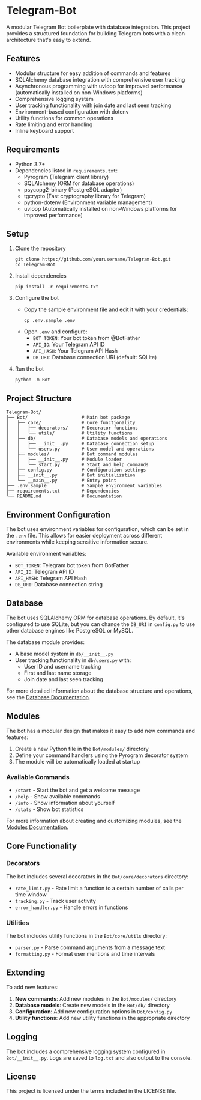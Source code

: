 # Telegram-Bot

A modular Telegram Bot boilerplate with database integration. This project provides a structured foundation for building Telegram bots with a clean architecture that's easy to extend.

## Features

- Modular structure for easy addition of commands and features
- SQLAlchemy database integration with comprehensive user tracking
- Asynchronous programming with uvloop for improved performance (automatically installed on non-Windows platforms)
- Comprehensive logging system
- User tracking functionality with join date and last seen tracking
- Environment-based configuration with dotenv
- Utility functions for common operations
- Rate limiting and error handling
- Inline keyboard support

## Requirements

- Python 3.7+
- Dependencies listed in `requirements.txt`:
  - Pyrogram (Telegram client library)
  - SQLAlchemy (ORM for database operations)
  - psycopg2-binary (PostgreSQL adapter)
  - tgcrypto (Fast cryptography library for Telegram)
  - python-dotenv (Environment variable management)
  - uvloop (Automatically installed on non-Windows platforms for improved performance)

## Setup

1. Clone the repository
   ```
   git clone https://github.com/yourusername/Telegram-Bot.git
   cd Telegram-Bot
   ```

2. Install dependencies
   ```
   pip install -r requirements.txt
   ```

3. Configure the bot
   - Copy the sample environment file and edit it with your credentials:
     ```
     cp .env.sample .env
     ```
   - Open `.env` and configure:
     - `BOT_TOKEN`: Your bot token from @BotFather
     - `API_ID`: Your Telegram API ID
     - `API_HASH`: Your Telegram API Hash
     - `DB_URI`: Database connection URI (default: SQLite)

4. Run the bot
   ```
   python -m Bot
   ```

## Project Structure

```
Telegram-Bot/
├── Bot/                    # Main bot package
│   ├── core/               # Core functionality
│   │   ├── decorators/     # Decorator functions
│   │   └── utils/          # Utility functions
│   ├── db/                 # Database models and operations
│   │   ├── __init__.py     # Database connection setup
│   │   └── users.py        # User model and operations
│   ├── modules/            # Bot command modules
│   │   ├── __init__.py     # Module loader
│   │   └── start.py        # Start and help commands
│   ├── config.py           # Configuration settings
│   ├── __init__.py         # Bot initialization
│   └── __main__.py         # Entry point
├── .env.sample             # Sample environment variables
├── requirements.txt        # Dependencies
└── README.md               # Documentation
```

## Environment Configuration

The bot uses environment variables for configuration, which can be set in the `.env` file. This allows for easier deployment across different environments while keeping sensitive information secure.

Available environment variables:
- `BOT_TOKEN`: Telegram bot token from BotFather
- `API_ID`: Telegram API ID
- `API_HASH`: Telegram API Hash
- `DB_URI`: Database connection string

## Database

The bot uses SQLAlchemy ORM for database operations. By default, it's configured to use SQLite, but you can change the `DB_URI` in `config.py` to use other database engines like PostgreSQL or MySQL.

The database module provides:
- A base model system in `db/__init__.py`
- User tracking functionality in `db/users.py` with:
  - User ID and username tracking
  - First and last name storage
  - Join date and last seen tracking

For more detailed information about the database structure and operations, see the [Database Documentation](Bot/db/README.md).

## Modules

The bot has a modular design that makes it easy to add new commands and features:

1. Create a new Python file in the `Bot/modules/` directory
2. Define your command handlers using the Pyrogram decorator system
3. The module will be automatically loaded at startup

### Available Commands

- `/start` - Start the bot and get a welcome message
- `/help` - Show available commands
- `/info` - Show information about yourself
- `/stats` - Show bot statistics

For more information about creating and customizing modules, see the [Modules Documentation](Bot/modules/README.md).

## Core Functionality

### Decorators

The bot includes several decorators in the `Bot/core/decorators` directory:

- `rate_limit.py` - Rate limit a function to a certain number of calls per time window
- `tracking.py` - Track user activity
- `error_handler.py` - Handle errors in functions

### Utilities

The bot includes utility functions in the `Bot/core/utils` directory:

- `parser.py` - Parse command arguments from a message text
- `formatting.py` - Format user mentions and time intervals

## Extending

To add new features:

1. **New commands**: Add new modules in the `Bot/modules/` directory
2. **Database models**: Create new models in the `Bot/db/` directory
3. **Configuration**: Add new configuration options in `Bot/config.py`
4. **Utility functions**: Add new utility functions in the appropriate directory

## Logging

The bot includes a comprehensive logging system configured in `Bot/__init__.py`. Logs are saved to `log.txt` and also output to the console.

## License

This project is licensed under the terms included in the LICENSE file.